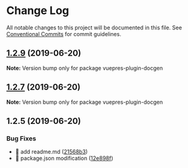 # Change Log

All notable changes to this project will be documented in this file.
See [Conventional Commits](https://conventionalcommits.org) for commit guidelines.

## [1.2.9](https://github.com/f3ltron/vuepress-plugin-docgen/compare/v1.2.7...v1.2.9) (2019-06-20)

**Note:** Version bump only for package vuepres-plugin-docgen





## [1.2.7](https://github.com/f3ltron/vuepress-plugin-docgen/compare/v1.2.5...v1.2.7) (2019-06-20)

**Note:** Version bump only for package vuepres-plugin-docgen





## 1.2.5 (2019-06-20)


### Bug Fixes

* 🐛 add readme.md ([21568b3](https://github.com/f3ltron/vuepress-plugin-docgen/commit/21568b3))
* 🐛 package.json modification ([12e898f](https://github.com/f3ltron/vuepress-plugin-docgen/commit/12e898f))
